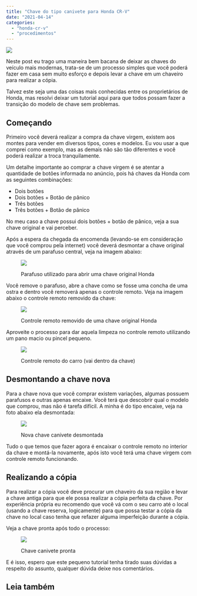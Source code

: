 ```yaml
---
title: "Chave do tipo canivete para Honda CR-V"
date: "2021-04-14"
categories: 
  - "honda-cr-v"
  - "procedimentos"
---
```


![](https://garagemdomadeira.com/wp-content/uploads/2021/04/header_chaves-2.jpg?w=1024)

Neste post eu trago uma maneira bem bacana de deixar as chaves do veículo mais modernas, trata-se de um processo simples que você poderá fazer em casa sem muito esforço e depois levar a chave em um chaveiro para realizar a cópia.

<!--more-->

Talvez este seja uma das coisas mais conhecidas entre os proprietários de Honda, mas resolvi deixar um tutorial aqui para que todos possam fazer a transição do modelo de chave sem problemas.

## Começando

Primeiro você deverá realizar a compra da chave virgem, existem aos montes para vender em diversos tipos, cores e modelos. Eu vou usar a que comprei como exemplo, mas as demais não são tão diferentes e você poderá realizar a troca tranquilamente.

Um detalhe importante ao comprar a chave virgem é se atentar a quantidade de botões informada no anúncio, pois há chaves da Honda com as seguintes combinações:

- Dois botões
- Dois botões + Botão de pânico
- Três botões
- Três botões + Botão de pânico

No meu caso a chave possui dois botões + botão de pânico, veja a sua chave original e vai perceber.

Após a espera da chegada da encomenda (levando-se em consideração que você comprou pela internet) você deverá desmontar a chave original através de um parafuso central, veja na imagem abaixo:

<figure>

![](https://garagemdomadeira.com/wp-content/uploads/2021/04/chave_01.jpg?w=902)

<figcaption>

Parafuso utilizado para abrir uma chave original Honda

</figcaption>

</figure>

Você remove o parafuso, abre a chave como se fosse uma concha de uma ostra e dentro você removerá apenas o controle remoto. Veja na imagem abaixo o controle remoto removido da chave:

<figure>

![](https://garagemdomadeira.com/wp-content/uploads/2021/04/chave_02.jpg?w=800)

<figcaption>

Controle remoto removido de uma chave original Honda

</figcaption>

</figure>

Aproveite o processo para dar aquela limpeza no controle remoto utilizando um pano macio ou pincel pequeno.

<figure>

![](https://garagemdomadeira.com/wp-content/uploads/2021/04/chave_05.jpg?w=800)

<figcaption>

Controle remoto do carro (vai dentro da chave)

</figcaption>

</figure>

## Desmontando a chave nova

Para a chave nova que você comprar existem variações, algumas possuem parafusos e outras apenas encaixe. Você terá que descobrir qual o modelo que comprou, mas não é tarefa difícil. A minha é do tipo encaixe, veja na foto abaixo ela desmontada:

<figure>

![](https://garagemdomadeira.com/wp-content/uploads/2021/04/chave_03.jpg?w=800)

<figcaption>

Nova chave canivete desmontada

</figcaption>

</figure>

Tudo o que temos que fazer agora é encaixar o controle remoto no interior da chave e montá-la novamente, após isto você terá uma chave virgem com controle remoto funcionando.

## Realizando a cópia

Para realizar a cópia você deve procurar um chaveiro da sua região e levar a chave antiga para que ele possa realizar a cópia perfeita da chave. Por experiência própria eu recomendo que você vá com o seu carro até o local (usando a chave reserva, logicamente) para que possa testar a cópia da chave no local caso tenha que refazer alguma imperfeição durante a cópia.

Veja a chave pronta após todo o processo:

<figure>

![](https://garagemdomadeira.com/wp-content/uploads/2021/04/chave_04.jpg?w=800)

<figcaption>

Chave canivete pronta

</figcaption>

</figure>

E é isso, espero que este pequeno tutorial tenha tirado suas dúvidas a respeito do assunto, qualquer dúvida deixe nos comentários.

## Leia também
